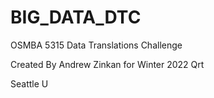 # BIG_DATA_DTC
OSMBA 5315 Data Translations Challenge 

Created By Andrew Zinkan for Winter 2022 Qrt

Seattle U